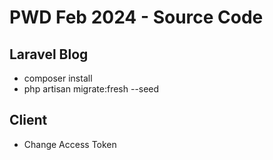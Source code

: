 # PWD Feb 2024 - Source Code

## Laravel Blog

* composer install
* php artisan migrate:fresh --seed

## Client

* Change Access Token
